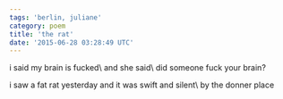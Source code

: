 ```yaml
---
tags: 'berlin, juliane'
category: poem
title: 'the rat'
date: '2015-06-28 03:28:49 UTC'
---
```


​i said my brain is fucked\\
and she said\\
did someone fuck your brain?

i saw a fat rat yesterday and it was swift and silent\\
by the donner place​